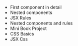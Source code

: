 - First component in detail
- Nested components
- JSX Rules
- Nested components and rules
- Mini Book Project
- CSS Basics
- JSX Css
